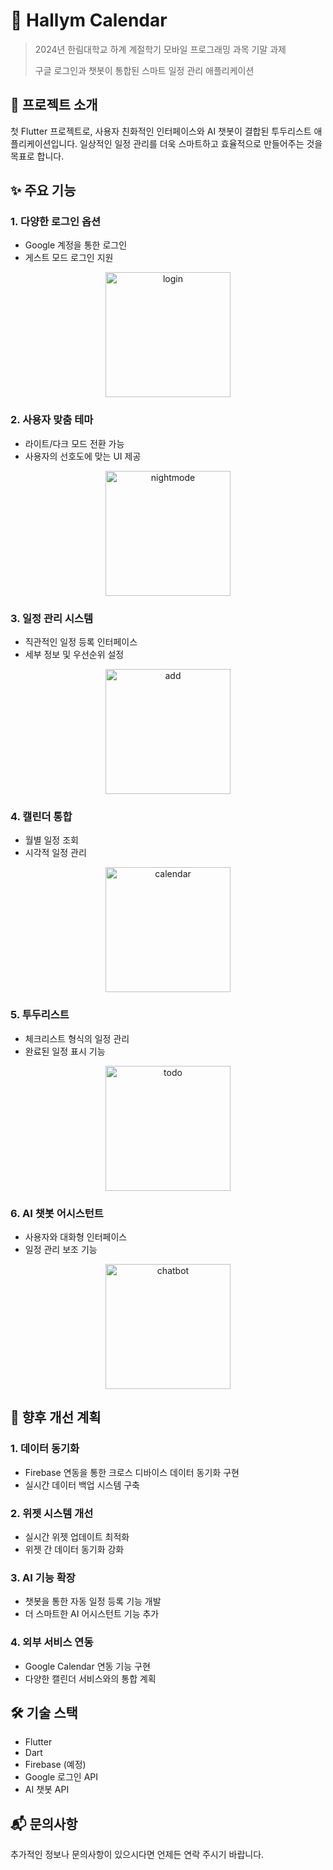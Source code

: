 # 📅 Hallym Calendar

> 2024년 한림대학교 하계 계절학기 모바일 프로그래밍 과목 기말 과제
> 
> 구글 로그인과 챗봇이 통합된 스마트 일정 관리 애플리케이션

## 📱 프로젝트 소개

첫 Flutter 프로젝트로, 사용자 친화적인 인터페이스와 AI 챗봇이 결합된 투두리스트 애플리케이션입니다. 일상적인 일정 관리를 더욱 스마트하고 효율적으로 만들어주는 것을 목표로 합니다.

## ✨ 주요 기능

### 1. 다양한 로그인 옵션
- Google 계정을 통한 로그인
- 게스트 모드 로그인 지원
<p align="center">
  <img src="assets/program_UI/login.jpg" alt="login" width="200">
</p>

### 2. 사용자 맞춤 테마
- 라이트/다크 모드 전환 가능
- 사용자의 선호도에 맞는 UI 제공
<p align="center">
  <img src="assets/program_UI/nightmode.jpg" alt="nightmode" width="200">
</p>

### 3. 일정 관리 시스템
- 직관적인 일정 등록 인터페이스
- 세부 정보 및 우선순위 설정
<p align="center">
  <img src="assets/program_UI/add.jpg" alt="add" width="200">
</p>

### 4. 캘린더 통합
- 월별 일정 조회
- 시각적 일정 관리
<p align="center">
  <img src="assets/program_UI/calendar.jpg" alt="calendar" width="200">
</p>

### 5. 투두리스트
- 체크리스트 형식의 일정 관리
- 완료된 일정 표시 기능
<p align="center">
  <img src="assets/program_UI/todo.jpg" alt="todo" width="200">
</p>

### 6. AI 챗봇 어시스턴트
- 사용자와 대화형 인터페이스
- 일정 관리 보조 기능
<p align="center">
  <img src="assets/program_UI/chatbot.jpg" alt="chatbot" width="200">
</p>

## 🚀 향후 개선 계획

### 1. 데이터 동기화 
- Firebase 연동을 통한 크로스 디바이스 데이터 동기화 구현
- 실시간 데이터 백업 시스템 구축

### 2. 위젯 시스템 개선
- 실시간 위젯 업데이트 최적화
- 위젯 간 데이터 동기화 강화

### 3. AI 기능 확장
- 챗봇을 통한 자동 일정 등록 기능 개발
- 더 스마트한 AI 어시스턴트 기능 추가

### 4. 외부 서비스 연동
- Google Calendar 연동 기능 구현
- 다양한 캘린더 서비스와의 통합 계획

## 🛠 기술 스택
- Flutter
- Dart
- Firebase (예정)
- Google 로그인 API
- AI 챗봇 API

## 📬 문의사항
추가적인 정보나 문의사항이 있으시다면 언제든 연락 주시기 바랍니다.
